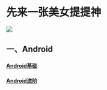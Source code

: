 # 先来一张美女提提神<br>
![](https://github.com/tongsiw/Interview/blob/master/picture/timg.jpg)

## 一、Android
#### [Android基础](https://github.com/tongsiw/Interview/tree/master/1_Android/1_Basics)
#### [Android进阶](https://github.com/tongsiw/Interview/tree/master/1_Android/2_Advanced)


